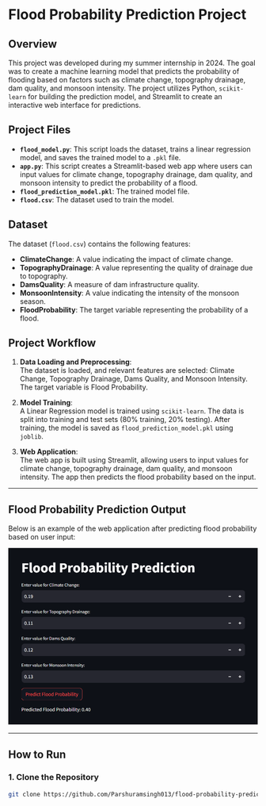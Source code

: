 # Flood Probability Prediction Project

## Overview
This project was developed during my summer internship in 2024. The goal was to create a machine learning model that predicts the probability of flooding based on factors such as climate change, topography drainage, dam quality, and monsoon intensity. The project utilizes Python, `scikit-learn` for building the prediction model, and Streamlit to create an interactive web interface for predictions.

## Project Files
- **`flood_model.py`**: This script loads the dataset, trains a linear regression model, and saves the trained model to a `.pkl` file.
- **`app.py`**: This script creates a Streamlit-based web app where users can input values for climate change, topography drainage, dam quality, and monsoon intensity to predict the probability of a flood.
- **`flood_prediction_model.pkl`**: The trained model file.
- **`flood.csv`**: The dataset used to train the model.

## Dataset
The dataset (`flood.csv`) contains the following features:
- **ClimateChange**: A value indicating the impact of climate change.
- **TopographyDrainage**: A value representing the quality of drainage due to topography.
- **DamsQuality**: A measure of dam infrastructure quality.
- **MonsoonIntensity**: A value indicating the intensity of the monsoon season.
- **FloodProbability**: The target variable representing the probability of a flood.

## Project Workflow

1. **Data Loading and Preprocessing**:  
   The dataset is loaded, and relevant features are selected: Climate Change, Topography Drainage, Dams Quality, and Monsoon Intensity. The target variable is Flood Probability.

2. **Model Training**:  
   A Linear Regression model is trained using `scikit-learn`. The data is split into training and test sets (80% training, 20% testing). After training, the model is saved as `flood_prediction_model.pkl` using `joblib`.

3. **Web Application**:  
   The web app is built using Streamlit, allowing users to input values for climate change, topography drainage, dam quality, and monsoon intensity. The app then predicts the flood probability based on the input.

---

## Flood Probability Prediction Output

Below is an example of the web application after predicting flood probability based on user input:

![Flood Probability Prediction Output](output.png)

---

## How to Run

### 1. Clone the Repository
```bash
git clone https://github.com/Parshuramsingh013/flood-probability-prediction.git



